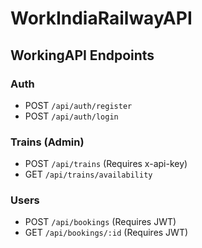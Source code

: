 ﻿# WorkIndiaRailwayAPI

## WorkingAPI Endpoints

### Auth
- POST `/api/auth/register`
- POST `/api/auth/login`

### Trains (Admin)
- POST `/api/trains` (Requires x-api-key)
- GET `/api/trains/availability`

### Users
- POST `/api/bookings` (Requires JWT)
- GET `/api/bookings/:id` (Requires JWT)
